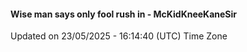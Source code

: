 #### Wise man says only fool rush in - McKidKneeKaneSir
Updated on 23/05/2025 - 16:14:40 (UTC) Time Zone
